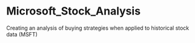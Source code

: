 # Microsoft_Stock_Analysis
Creating an analysis of buying strategies when applied to historical stock data (MSFT)
